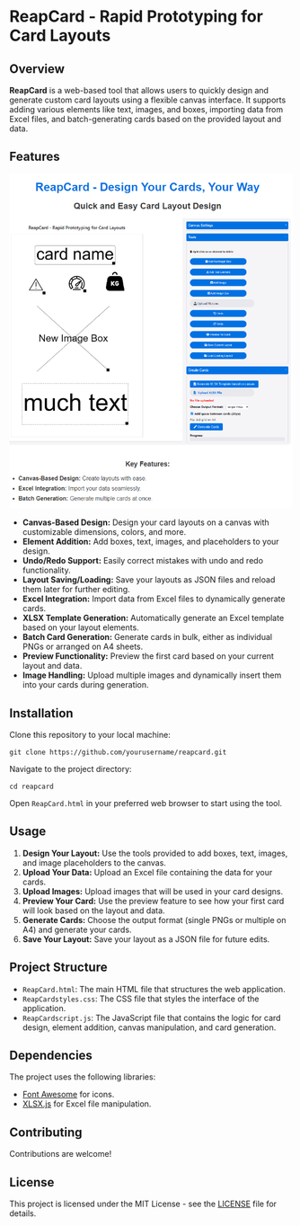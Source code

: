 <h1>ReapCard - Rapid Prototyping for Card Layouts</h1>

<h2>Overview</h2>

<p><strong>ReapCard</strong> is a web-based tool that allows users to quickly design and generate custom card layouts using a flexible canvas interface. It supports adding various elements like text, images, and boxes, importing data from Excel files, and batch-generating cards based on the provided layout and data.</p>

<h2>Features</h2>
<img src="https://github.com/skyboard89/ReapCard/blob/main/docs/Overview-Image.png">
<ul>
    <li><strong>Canvas-Based Design:</strong> Design your card layouts on a canvas with customizable dimensions, colors, and more.</li>
    <li><strong>Element Addition:</strong> Add boxes, text, images, and placeholders to your design.</li>
    <li><strong>Undo/Redo Support:</strong> Easily correct mistakes with undo and redo functionality.</li>
    <li><strong>Layout Saving/Loading:</strong> Save your layouts as JSON files and reload them later for further editing.</li>
    <li><strong>Excel Integration:</strong> Import data from Excel files to dynamically generate cards.</li>
    <li><strong>XLSX Template Generation:</strong> Automatically generate an Excel template based on your layout elements.</li>
    <li><strong>Batch Card Generation:</strong> Generate cards in bulk, either as individual PNGs or arranged on A4 sheets.</li>
    <li><strong>Preview Functionality:</strong> Preview the first card based on your current layout and data.</li>
    <li><strong>Image Handling:</strong> Upload multiple images and dynamically insert them into your cards during generation.</li>
</ul>

<h2>Installation</h2>

<p>Clone this repository to your local machine:</p>

<pre><code>git clone https://github.com/yourusername/reapcard.git</code></pre>

<p>Navigate to the project directory:</p>

<pre><code>cd reapcard</code></pre>

<p>Open <code>ReapCard.html</code> in your preferred web browser to start using the tool.</p>

<h2>Usage</h2>

<ol>
    <li><strong>Design Your Layout:</strong> Use the tools provided to add boxes, text, images, and image placeholders to the canvas.</li>
    <li><strong>Upload Your Data:</strong> Upload an Excel file containing the data for your cards.</li>
    <li><strong>Upload Images:</strong> Upload images that will be used in your card designs.</li>
    <li><strong>Preview Your Card:</strong> Use the preview feature to see how your first card will look based on the layout and data.</li>
    <li><strong>Generate Cards:</strong> Choose the output format (single PNGs or multiple on A4) and generate your cards.</li>
    <li><strong>Save Your Layout:</strong> Save your layout as a JSON file for future edits.</li>
</ol>

<h2>Project Structure</h2>

<ul>
    <li><code>ReapCard.html</code>: The main HTML file that structures the web application.</li>
    <li><code>ReapCardstyles.css</code>: The CSS file that styles the interface of the application.</li>
    <li><code>ReapCardscript.js</code>: The JavaScript file that contains the logic for card design, element addition, canvas manipulation, and card generation.</li>
</ul>

<h2>Dependencies</h2>

<p>The project uses the following libraries:</p>
<ul>
    <li><a href="https://cdnjs.cloudflare.com/ajax/libs/font-awesome/6.4.0/css/all.min.css">Font Awesome</a> for icons.</li>
    <li><a href="https://cdnjs.cloudflare.com/ajax/libs/xlsx/0.16.9/xlsx.full.min.js">XLSX.js</a> for Excel file manipulation.</li>
</ul>

<h2>Contributing</h2>

<p>Contributions are welcome!</p>

<h2>License</h2>

<p>This project is licensed under the MIT License - see the <a href="LICENSE">LICENSE</a> file for details.</p>
